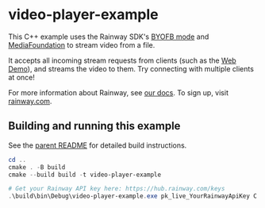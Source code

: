 # video-player-example

This C++ example uses the Rainway SDK's [BYOFB mode](https://docs.rainway.com/docs/byofb) and [MediaFoundation](https://docs.microsoft.com/en-us/windows/win32/medfound/microsoft-media-foundation-sdk) to stream video from a file.

It accepts all incoming stream requests from clients (such as the [Web Demo](https://webdemo.rainway.com/)), and streams the video to them. Try connecting with multiple clients at once!

For more information about Rainway, see [our docs](https://docs.rainway.com). To sign up, visit [rainway.com](https://rainway.com).

## Building and running this example

See the [parent README](../README.md) for detailed build instructions.

```ps1
cd ..
cmake . -B build
cmake --build build -t video-player-example

# Get your Rainway API key here: https://hub.rainway.com/keys
.\build\bin\Debug\video-player-example.exe pk_live_YourRainwayApiKey C:\path\to\media.mp4
```

